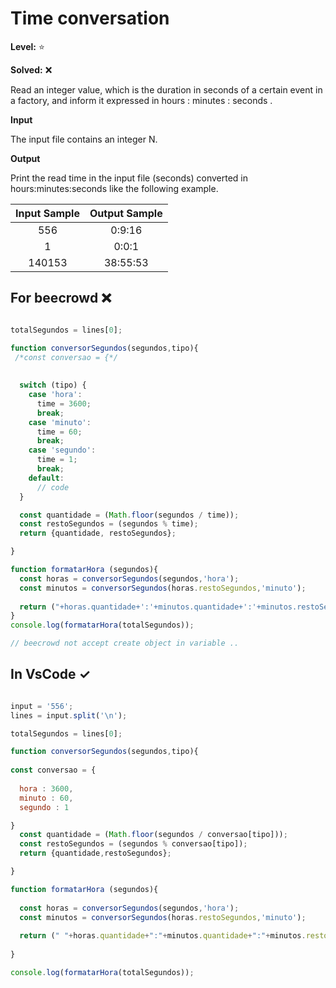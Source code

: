# Time conversation 

**Level:** :star:

**Solved:** ❌

Read an integer value, which is the duration in seconds of a certain event in a factory, and inform it expressed in hours : minutes : seconds .

**Input**

The input file contains an integer N.

**Output** 

Print the read time in the input file (seconds) converted in hours:minutes:seconds like the following example.

| Input Sample	| Output Sample |
|:--:|:--:|
|556 | 0:9:16 |
|1 | 0:0:1 |
| 140153 | 38:55:53 |

## For beecrowd ❌

```javascript

totalSegundos = lines[0];

function conversorSegundos(segundos,tipo){
 /*const conversao = {*/
   
   
  switch (tipo) {
    case 'hora':
      time = 3600;
      break;
    case 'minuto':
      time = 60;
      break;
    case 'segundo':
      time = 1;
      break;
    default:
      // code
  }

  const quantidade = (Math.floor(segundos / time));
  const restoSegundos = (segundos % time);
  return {quantidade, restoSegundos};

}

function formatarHora (segundos){
  const horas = conversorSegundos(segundos,'hora');
  const minutos = conversorSegundos(horas.restoSegundos,'minuto');
  
  return ("+horas.quantidade+':'+minutos.quantidade+':'+minutos.restoSegundos);
}
console.log(formatarHora(totalSegundos));

// beecrowd not accept create object in variable ..

```

## In VsCode ✓

```javascript 

input = '556';
lines = input.split('\n');

totalSegundos = lines[0];

function conversorSegundos(segundos,tipo){
 
const conversao = {
   
  hora : 3600,
  minuto : 60,
  segundo : 1

}
  const quantidade = (Math.floor(segundos / conversao[tipo]));
  const restoSegundos = (segundos % conversao[tipo]);
  return {quantidade,restoSegundos};

}

function formatarHora (segundos){
  
  const horas = conversorSegundos(segundos,'hora');
  const minutos = conversorSegundos(horas.restoSegundos,'minuto');
  
  return (" "+horas.quantidade+":"+minutos.quantidade+":"+minutos.restoSegundos);
  
}

console.log(formatarHora(totalSegundos));

```
